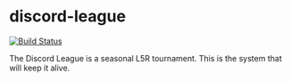 # discord-league 
[![Build Status](https://travis-ci.org/l5r-discord-league/discord-league.svg?branch=master)](https://travis-ci.org/l5r-discord-league/discord-league)

The Discord League is a seasonal L5R tournament. This is the system that will keep it alive.
